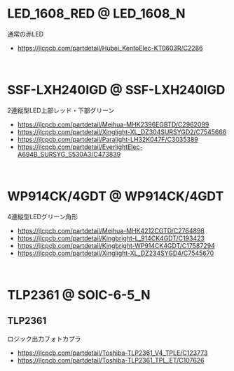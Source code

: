 
# LED_1608_RED @ LED_1608_N

通常の赤LED

 - https://jlcpcb.com/partdetail/Hubei_KentoElec-KT0603R/C2286







<br>

# SSF-LXH240IGD @ SSF-LXH240IGD

2連縦型LED上部レッド・下部グリーン

 - https://jlcpcb.com/partdetail/Meihua-MHK2396EGBTD/C2962099
 - https://jlcpcb.com/partdetail/Xinglight-XL_DZ304SURSYGD2/C7545666
 - https://jlcpcb.com/partdetail/Paralight-LH32K047F/C3035389
 - https://jlcpcb.com/partdetail/EverlightElec-A694B_SURSYG_S530A3/C473839



<br>

# WP914CK/4GDT @ WP914CK/4GDT

4連縦型LEDグリーン角形

 - https://jlcpcb.com/partdetail/Meihua-MHK4212CGTD/C2764898
 - https://jlcpcb.com/partdetail/Kingbright-L_914CK4GDT/C193423
 - https://jlcpcb.com/partdetail/Kingbright-WP914CK4GDT/C17587294
 - https://jlcpcb.com/partdetail/Xinglight-XL_DZ234SYGD4/C7545670














<br>

# TLP2361 @ SOIC-6-5_N

## TLP2361

ロジック出力フォトカプラ

 - https://jlcpcb.com/partdetail/Toshiba-TLP2361_V4_TPLE/C123773
 - https://jlcpcb.com/partdetail/Toshiba-TLP2361_TPL_ET/C107626















